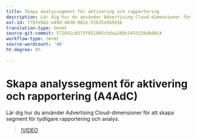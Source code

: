 ```yaml
---
title: Skapa analyssegment för aktivering och rapportering
description: Lär dig hur du använder Advertising Cloud-dimensioner för att skapa segment för tydligare rapportering och analys.
exl-id: f797e982-e49d-4038-982e-f2635e56591b
translation-type: tm+mt
source-git-commit: 572041c0573f651405c5daa269c5433326db0814
workflow-type: tm+mt
source-wordcount: '46'
ht-degree: 0%

---
```


# Skapa analyssegment för aktivering och rapportering (A4AdC)

Lär dig hur du använder Advertising Cloud-dimensioner för att skapa segment för tydligare rapportering och analys.

>[!VIDEO](https://video.tv.adobe.com/v/33916)
